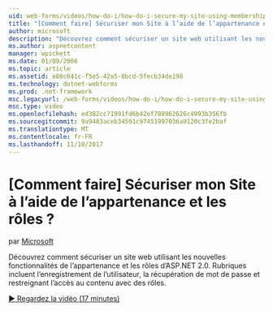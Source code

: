 ```yaml
---
uid: web-forms/videos/how-do-i/how-do-i-secure-my-site-using-membership-and-roles
title: "[Comment faire] Sécuriser mon Site à l’aide de l’appartenance et les rôles ? | Microsoft Docs"
author: microsoft
description: "Découvrez comment sécuriser un site web utilisant les nouvelles fonctionnalités de l’appartenance et les rôles d’ASP.NET 2.0. Rubriques incluent l’enregistrement de l’utilisateur, la récupération de mot de passe et restricti..."
ms.author: aspnetcontent
manager: wpickett
ms.date: 01/09/2006
ms.topic: article
ms.assetid: e80c641c-f5e5-42a5-8bcd-5fecb34de198
ms.technology: dotnet-webforms
ms.prod: .net-framework
msc.legacyurl: /web-forms/videos/how-do-i/how-do-i-secure-my-site-using-membership-and-roles
msc.type: video
ms.openlocfilehash: ed382cc71991fd6b42ef708962626c4993b356fb
ms.sourcegitcommit: 9a9483aceb34591c97451997036a9120c3fe2baf
ms.translationtype: MT
ms.contentlocale: fr-FR
ms.lasthandoff: 11/10/2017
---
```

<a name="how-do-i-secure-my-site-using-membership-and-roles"></a>[Comment faire] Sécuriser mon Site à l’aide de l’appartenance et les rôles ?
====================
par [Microsoft](https://github.com/microsoft)

Découvrez comment sécuriser un site web utilisant les nouvelles fonctionnalités de l’appartenance et les rôles d’ASP.NET 2.0. Rubriques incluent l’enregistrement de l’utilisateur, la récupération de mot de passe et restreignant l’accès au contenu avec des rôles.

[&#9654; Regardez la vidéo (17 minutes)](https://channel9.msdn.com/Blogs/ASP-NET-Site-Videos/how-do-i-secure-my-site-using-membership-and-roles)
